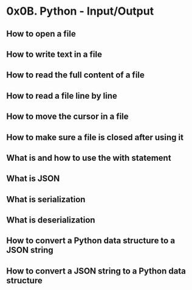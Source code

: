 # 0x0B. Python - Input/Output
## How to open a file
## How to write text in a file
## How to read the full content of a file
## How to read a file line by line
## How to move the cursor in a file
## How to make sure a file is closed after using it
## What is and how to use the with statement
## What is JSON
## What is serialization
## What is deserialization
## How to convert a Python data structure to a JSON string
## How to convert a JSON string to a Python data structure